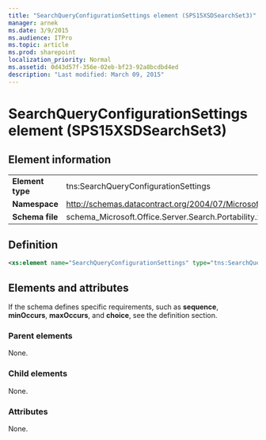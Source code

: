 ```yaml
---
title: "SearchQueryConfigurationSettings element (SPS15XSDSearchSet3)"
manager: arnek
ms.date: 3/9/2015
ms.audience: ITPro
ms.topic: article
ms.prod: sharepoint
localization_priority: Normal
ms.assetid: 0d43d57f-356e-02eb-bf23-92a8bcdbd4ed
description: "Last modified: March 09, 2015"
---
```


# SearchQueryConfigurationSettings element (SPS15XSDSearchSet3)

 
  
## Element information

|||
|:-----|:-----|
|**Element type** <br/> |tns:SearchQueryConfigurationSettings  <br/> |
|**Namespace** <br/> |http://schemas.datacontract.org/2004/07/Microsoft.Office.Server.Search.Portability  <br/> |
|**Schema file** <br/> |schema_Microsoft.Office.Server.Search.Portability.xsd  <br/> |
   
## Definition

```XML
<xs:element name="SearchQueryConfigurationSettings" type="tns:SearchQueryConfigurationSettings"></xs:element>

```

## Elements and attributes

If the schema defines specific requirements, such as **sequence**, **minOccurs**, **maxOccurs**, and **choice**, see the definition section. 
  
### Parent elements

None.
  
### Child elements

None.
  
### Attributes

None.
  

